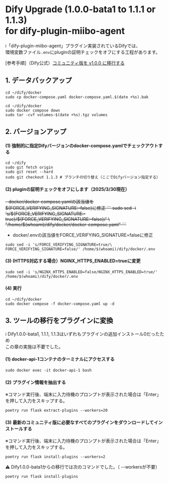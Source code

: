 # Dify Upgrade (1.0.0-bata1 to 1.1.1 or 1.1.3)<br>for dify-plugin-miibo-agent

ℹ️「dify-plugin-miibo-agent」プラグイン実装されているDifyでは、  
環境変数ファイル`.env`にpluginの証明チェックをオフにする工程があります。

[参考手順]（Dify公式）[コミュニティ版を v1.0.0 に移行する](https://docs.dify.ai/ja-jp/development/migration/migrate-to-v1)

## 1. データバックアップ

```
cd ~/dify/docker
sudo cp docker-compose.yaml docker-compose.yaml.$(date +%s).bak
```

```
cd ~/dify/docker
sudo docker compose down
sudo tar -cvf volumes-$(date +%s).tgz volumes
```

## 2. バージョンアップ

#### (1) 強制的に指定Difyバージョンのdocker-compose.yamlでチェックアウトする
```
cd ~/dify
sudo git fetch origin
sudo git reset --hard
sudo git checkout 1.1.3 # ブランチの切り替え（ここでDifyバージョン指定する）
```

#### (2) pluginの証明チェックをオフにします（2025/3/30現在）
<s>
- docker/docker-compose.yamlの該当値を${FORCE_VERIFYING_SIGNATURE:-false}に修正
```
sudo sed -i 's/${FORCE_VERIFYING_SIGNATURE:-true}/${FORCE_VERIFYING_SIGNATURE:-false}/' \
"/home/$(whoami)/dify/docker/docker-compose.yaml"
```
</s>

- docker/.envの該当値をFORCE_VERIFYING_SIGNATURE=falseに修正
```
sudo sed -i 's/FORCE_VERIFYING_SIGNATURE=true/\
FORCE_VERIFYING_SIGNATURE=false/' /home/$(whoami)/dify/docker/.env
```

#### (3) (HTTPS対応する場合）NGINX_HTTPS_ENABLED=trueに変更
```
sudo sed -i 's/NGINX_HTTPS_ENABLED=false/NGINX_HTTPS_ENABLED=true/' /home/$(whoami)/dify/docker/.env
```

#### (4) 実行
```
cd ~/dify/docker
sudo docker compose -f docker-compose.yaml up -d
```

## 3. ツールの移行をプラグインに変換
ℹ️ Dify1.0.0-bata1, 1.1.1, 1.1.3はいずれもプラグインの追加インストール0だったため  
この章の実施は不要でした。
#### (1) docker-api-1コンテナのターミナルにアクセスする
```
sudo docker exec -it docker-api-1 bash
```

#### (2) プラグイン情報を抽出する
※コマンド実行後、端末に入力待機のプロンプトが表示された場合は「Enter」を押して入力をスキップする。
```
poetry run flask extract-plugins --workers=20
```

#### (3) 最新のコミュニティ版に必要なすべてのプラグインをダウンロードしてインストールする
※コマンド実行後、端末に入力待機のプロンプトが表示された場合は「Enter」を押して入力をスキップする。
```
poetry run flask install-plugins --workers=2
```
⚠️ Dify1.0.0-bata1からの移行では次のコマンドでした。（ --workersが不要）
```
poetry run flask install-plugins
```
